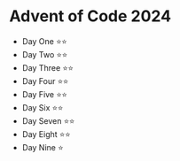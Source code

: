 # Advent of Code 2024

- Day One ⭐⭐
- Day Two ⭐⭐
- Day Three ⭐⭐
- Day Four ⭐⭐
- Day Five ⭐⭐
- Day Six ⭐⭐
- Day Seven ⭐⭐
- Day Eight ⭐⭐
- Day Nine ⭐
